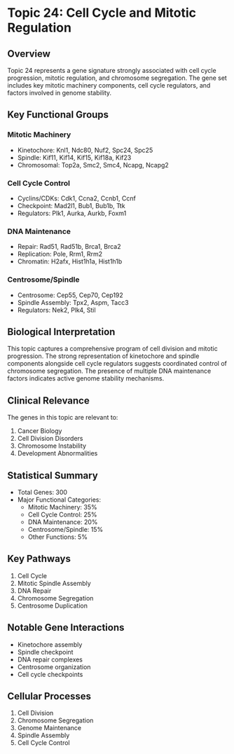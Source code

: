 # Topic 24: Cell Cycle and Mitotic Regulation

## Overview
Topic 24 represents a gene signature strongly associated with cell cycle progression, mitotic regulation, and chromosome segregation. The gene set includes key mitotic machinery components, cell cycle regulators, and factors involved in genome stability.

## Key Functional Groups

### Mitotic Machinery
- Kinetochore: Knl1, Ndc80, Nuf2, Spc24, Spc25
- Spindle: Kif11, Kif14, Kif15, Kif18a, Kif23
- Chromosomal: Top2a, Smc2, Smc4, Ncapg, Ncapg2

### Cell Cycle Control
- Cyclins/CDKs: Cdk1, Ccna2, Ccnb1, Ccnf
- Checkpoint: Mad2l1, Bub1, Bub1b, Ttk
- Regulators: Plk1, Aurka, Aurkb, Foxm1

### DNA Maintenance
- Repair: Rad51, Rad51b, Brca1, Brca2
- Replication: Pole, Rrm1, Rrm2
- Chromatin: H2afx, Hist1h1a, Hist1h1b

### Centrosome/Spindle
- Centrosome: Cep55, Cep70, Cep192
- Spindle Assembly: Tpx2, Aspm, Tacc3
- Regulators: Nek2, Plk4, Stil

## Biological Interpretation
This topic captures a comprehensive program of cell division and mitotic progression. The strong representation of kinetochore and spindle components alongside cell cycle regulators suggests coordinated control of chromosome segregation. The presence of multiple DNA maintenance factors indicates active genome stability mechanisms.

## Clinical Relevance
The genes in this topic are relevant to:
1. Cancer Biology
2. Cell Division Disorders
3. Chromosome Instability
4. Development Abnormalities

## Statistical Summary
- Total Genes: 300
- Major Functional Categories:
  * Mitotic Machinery: 35%
  * Cell Cycle Control: 25%
  * DNA Maintenance: 20%
  * Centrosome/Spindle: 15%
  * Other Functions: 5%

## Key Pathways
1. Cell Cycle
2. Mitotic Spindle Assembly
3. DNA Repair
4. Chromosome Segregation
5. Centrosome Duplication

## Notable Gene Interactions
- Kinetochore assembly
- Spindle checkpoint
- DNA repair complexes
- Centrosome organization
- Cell cycle checkpoints

## Cellular Processes
1. Cell Division
2. Chromosome Segregation
3. Genome Maintenance
4. Spindle Assembly
5. Cell Cycle Control 